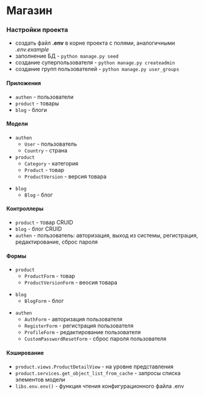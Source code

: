 # Магазин

### Настройки проекта
+ cоздать файл **.env** в корне проекта с полями, аналогичными *.env.example*
+ заполнение БД - ``python manage.py seed``
+ создание суперпользователя - ``python manage.py createadmin``
+ создание групп пользователей - ``python manage.py user_groups``

#### Приложения
+ ``authen`` - пользователи
+ ``product`` - товары
+ ``blog`` - блоги

#### Модели
* ``authen``
  + ``User`` - пользователь
  +  ``Country`` - страна
* ``product``
  + ``Category`` - категория
  + ``Product``  - товар
  + ``ProductVersion`` - версия товара
+ ``blog``
  + ``Blog`` - блог


#### Контроллеры
+ ``product`` - товар CRUID
+ ``blog`` - блог CRUID
+ ``authen`` - пользователь: авторизация, выход из системы, регистрация, редактирование, сброс пароля


#### Формы
* ``product``
  + ``ProductForm`` - товар
  + ``ProductVersionForm`` - веосия товара
+ ``blog``
  + ``BlogForm`` - блог
* ``authen``
  + ``AuthForm`` - авторизация пользователя
  + ``RegisterForm`` - регистрация пользователя
  + ``ProfileForm`` - редактирование пользователя
  + ``CustomPasswordResetForm`` - сброс пароля пользователя

#### Кэширование
+ ``product.views.ProductDetailView`` - на уровне представления
+ ``product.services.get_object_list_from_cache`` - запросы списка элементов модели
+ ``libs.env.env()`` - функция чтения конфигурационного файла .env
